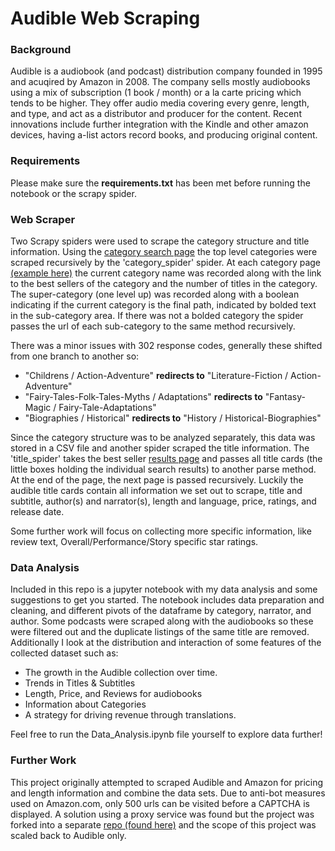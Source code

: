 # Audible Web Scraping

### Background
Audible is a audiobook (and podcast) distribution company founded in 1995 and acuqired by Amazon in 2008. The company sells mostly audiobooks using a mix of subscription (1 book / month) or a la carte pricing which tends to be higher. They offer audio media covering every genre, length, and type, and act as a distributor and producer for the content. Recent innovations include further integration with the Kindle and other amazon devices, having a-list actors record books, and producing original content. 

### Requirements
Please make sure the **requirements.txt** has been met before running the notebook or the scrapy spider.

### Web Scraper
Two Scrapy spiders were used to scrape the category structure and title information. Using the [category search page](https://www.audible.com/categories) the top level categories were scraped recursively by the 'category_spider' spider. At each category page [(example here)](https://www.audible.com/cat/Science-Fiction/Cyberpunk-Audiobooks/18580633011?ref=a_cat_Scien_c0_subCat_16&pf_rd_p=4fdf5dba-0b06-48f5-a441-a92b57cca04f&pf_rd_r=X3E9WTYNJSJQCQRN7QRX) the current category name was recorded along with the link to the best sellers of the category and the number of titles in the category. The super-category (one level up) was recorded along with a boolean indicating if the current category is the final path, indicated by bolded text in the sub-category area. If there was not a bolded category the spider passes the url of each sub-category to the same method recursively. 

There was a minor issues with 302 response codes, generally these shifted from one branch to another so:
- "Childrens / Action-Adventure" **redirects to** "Literature-Fiction / Action-Adventure"
- "Fairy-Tales-Folk-Tales-Myths / Adaptations" **redirects to** "Fantasy-Magic / Fairy-Tale-Adaptations"
- "Biographies / Historical" **redirects to** "History / Historical-Biographies"

Since the category structure was to be analyzed separately, this data was stored in a CSV file and another spider scraped the title information. The 'title_spider' takes the best seller [results page](https://www.audible.com/search?node=18580638011&searchRank=salesrank&ref=a_cat_Scien_c4_showmore&pf_rd_p=edab67c5-fa72-4f54-8432-47fd8ef798c3&pf_rd_r=AEYZ7KCVH6FS4X08TWS2) and passes all title cards (the little boxes holding the individual search results) to another parse method. At the end of the page, the next page is passed recursively. Luckily the audible title cards contain all information we set out to scrape, title and subtitle, author(s) and narrator(s), length and language, price, ratings, and release date. 

Some further work will focus on collecting more specific information, like review text, Overall/Performance/Story specific star ratings. 

### Data Analysis
Included in this repo is a jupyter notebook with my data analysis and some suggestions to get you started. The notebook includes data preparation and cleaning, and different pivots of the dataframe by category, narrator, and author. Some podcasts were scraped along with the audiobooks so these were filtered out and the duplicate listings of the same title are removed. Additionally I look at the distribution and interaction of some features of the collected dataset such as:
- The growth in the Audible collection over time.
- Trends in Titles & Subtitles
- Length, Price, and Reviews for audiobooks
- Information about Categories
- A strategy for driving revenue through translations.

Feel free to run the Data_Analysis.ipynb file yourself to explore data further!



### Further Work
This project originally attempted to scraped Audible and Amazon for pricing and length information and combine the data sets. Due to anti-bot measures used on Amazon.com, only 500 urls can be visited before a CAPTCHA is displayed. A solution using a proxy service was found but the project was forked into a separate [repo (found here)](https://github.com/jwelch1123/amazon_scrape.git) and the scope of this project was scaled back to Audible only.

